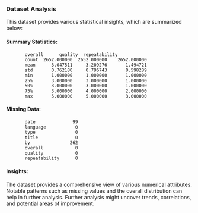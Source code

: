 ### Dataset Analysis
This dataset provides various statistical insights, which are summarized below:

#### Summary Statistics:
           overall      quality  repeatability
           count  2652.000000  2652.000000    2652.000000
           mean      3.047511     3.209276       1.494721
           std       0.762180     0.796743       0.598289
           min       1.000000     1.000000       1.000000
           25%       3.000000     3.000000       1.000000
           50%       3.000000     3.000000       1.000000
           75%       3.000000     4.000000       2.000000
           max       5.000000     5.000000       3.000000

#### Missing Data:
           date              99
           language           0
           type               0
           title              0
           by               262
           overall            0
           quality            0
           repeatability      0

#### Insights:
The dataset provides a comprehensive view of various numerical attributes. Notable patterns such as missing values and the overall distribution can help in further analysis.
Further analysis might uncover trends, correlations, and potential areas of improvement.
